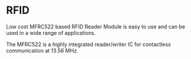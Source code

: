 # RFID
Low cost MFRC522 based RFID Reader Module is easy to use and can be used in a wide range of applications.

The MFRC522 is a highly integrated reader/writer IC for contactless communication at 13.56 MHz.
